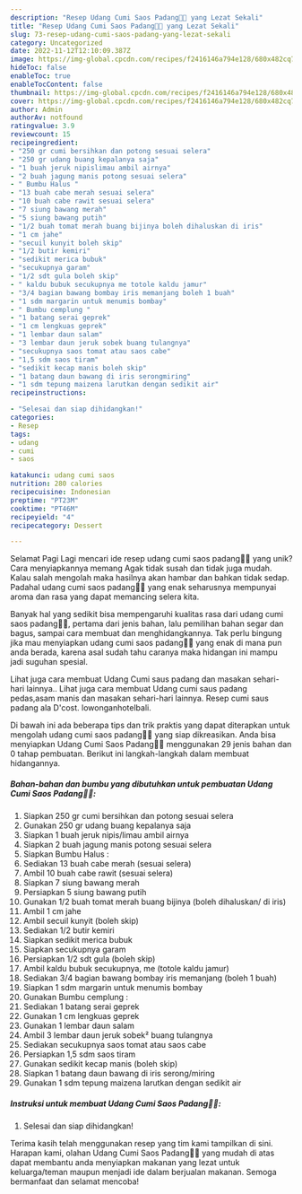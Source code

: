 ```yaml
---
description: "Resep Udang Cumi Saos Padang🦐🦑 yang Lezat Sekali"
title: "Resep Udang Cumi Saos Padang🦐🦑 yang Lezat Sekali"
slug: 73-resep-udang-cumi-saos-padang-yang-lezat-sekali
category: Uncategorized
date: 2022-11-12T12:10:09.387Z
image: https://img-global.cpcdn.com/recipes/f2416146a794e128/680x482cq70/udang-cumi-saos-padang-foto-resep-utama.jpg
hideToc: false
enableToc: true
enableTocContent: false
thumbnail: https://img-global.cpcdn.com/recipes/f2416146a794e128/680x482cq70/udang-cumi-saos-padang-foto-resep-utama.jpg
cover: https://img-global.cpcdn.com/recipes/f2416146a794e128/680x482cq70/udang-cumi-saos-padang-foto-resep-utama.jpg
author: Admin
authorAv: notfound
ratingvalue: 3.9
reviewcount: 15
recipeingredient:
- "250 gr cumi bersihkan dan potong sesuai selera"
- "250 gr udang buang kepalanya saja"
- "1 buah jeruk nipislimau ambil airnya"
- "2 buah jagung manis potong sesuai selera"
- " Bumbu Halus "
- "13 buah cabe merah sesuai selera"
- "10 buah cabe rawit sesuai selera"
- "7 siung bawang merah"
- "5 siung bawang putih"
- "1/2 buah tomat merah buang bijinya boleh dihaluskan di iris"
- "1 cm jahe"
- "secuil kunyit boleh skip"
- "1/2 butir kemiri"
- "sedikit merica bubuk"
- "secukupnya garam"
- "1/2 sdt gula boleh skip"
- " kaldu bubuk secukupnya me totole kaldu jamur"
- "3/4 bagian bawang bombay iris memanjang boleh 1 buah"
- "1 sdm margarin untuk menumis bombay"
- " Bumbu cemplung "
- "1 batang serai geprek"
- "1 cm lengkuas geprek"
- "1 lembar daun salam"
- "3 lembar daun jeruk sobek buang tulangnya"
- "secukupnya saos tomat atau saos cabe"
- "1,5 sdm saos tiram"
- "sedikit kecap manis boleh skip"
- "1 batang daun bawang di iris serongmiring"
- "1 sdm tepung maizena larutkan dengan sedikit air"
recipeinstructions:

- "Selesai dan siap dihidangkan!"
categories:
- Resep
tags:
- udang
- cumi
- saos

katakunci: udang cumi saos 
nutrition: 280 calories
recipecuisine: Indonesian
preptime: "PT23M"
cooktime: "PT46M"
recipeyield: "4"
recipecategory: Dessert

---
```



Selamat Pagi Lagi mencari ide resep udang cumi saos padang🦐🦑 yang unik? Cara menyiapkannya memang Agak tidak susah dan tidak juga mudah. Kalau salah mengolah maka hasilnya akan hambar dan bahkan tidak sedap. Padahal udang cumi saos padang🦐🦑 yang enak seharusnya mempunyai aroma dan rasa yang dapat memancing selera kita.


Banyak hal yang sedikit bisa mempengaruhi kualitas rasa dari udang cumi saos padang🦐🦑, pertama dari jenis bahan, lalu pemilihan bahan segar dan bagus, sampai cara membuat dan menghidangkannya. Tak perlu bingung jika mau menyiapkan udang cumi saos padang🦐🦑 yang enak di mana pun anda berada, karena asal sudah tahu caranya maka hidangan ini mampu jadi suguhan spesial.

Lihat juga cara membuat Udang Cumi saus padang dan masakan sehari-hari lainnya.. Lihat juga cara membuat Udang cumi saus padang pedas,asam manis dan masakan sehari-hari lainnya. Resep cumi saus padang ala D&#39;cost. lowonganhotelbali.


Di bawah ini ada beberapa tips dan trik praktis yang dapat diterapkan untuk mengolah udang cumi saos padang🦐🦑 yang siap dikreasikan. Anda bisa menyiapkan Udang Cumi Saos Padang🦐🦑 menggunakan 29 jenis bahan dan 0 tahap pembuatan. Berikut ini langkah-langkah dalam membuat hidangannya.

<!--inarticleads1-->

##### Bahan-bahan dan bumbu yang dibutuhkan untuk pembuatan Udang Cumi Saos Padang🦐🦑:

1. Siapkan 250 gr cumi bersihkan dan potong sesuai selera
1. Gunakan 250 gr udang buang kepalanya saja
1. Siapkan 1 buah jeruk nipis/limau ambil airnya
1. Siapkan 2 buah jagung manis potong sesuai selera
1. Siapkan  Bumbu Halus :
1. Sediakan 13 buah cabe merah (sesuai selera)
1. Ambil 10 buah cabe rawit (sesuai selera)
1. Siapkan 7 siung bawang merah
1. Persiapkan 5 siung bawang putih
1. Gunakan 1/2 buah tomat merah buang bijinya (boleh dihaluskan/ di iris)
1. Ambil 1 cm jahe
1. Ambil secuil kunyit (boleh skip)
1. Sediakan 1/2 butir kemiri
1. Siapkan sedikit merica bubuk
1. Siapkan secukupnya garam
1. Persiapkan 1/2 sdt gula (boleh skip)
1. Ambil  kaldu bubuk secukupnya, me (totole kaldu jamur)
1. Sediakan 3/4 bagian bawang bombay iris memanjang (boleh 1 buah)
1. Siapkan 1 sdm margarin untuk menumis bombay
1. Gunakan  Bumbu cemplung :
1. Sediakan 1 batang serai geprek
1. Gunakan 1 cm lengkuas geprek
1. Gunakan 1 lembar daun salam
1. Ambil 3 lembar daun jeruk sobek² buang tulangnya
1. Sediakan secukupnya saos tomat atau saos cabe
1. Persiapkan 1,5 sdm saos tiram
1. Gunakan sedikit kecap manis (boleh skip)
1. Siapkan 1 batang daun bawang di iris serong/miring
1. Gunakan 1 sdm tepung maizena larutkan dengan sedikit air




<!--inarticleads2-->

##### Instruksi untuk membuat Udang Cumi Saos Padang🦐🦑:


1. Selesai dan siap dihidangkan!



Terima kasih telah menggunakan resep yang tim kami tampilkan di sini. Harapan kami, olahan Udang Cumi Saos Padang🦐🦑 yang mudah di atas dapat membantu anda menyiapkan makanan yang lezat untuk keluarga/teman maupun menjadi ide dalam berjualan makanan. Semoga bermanfaat dan selamat mencoba!
